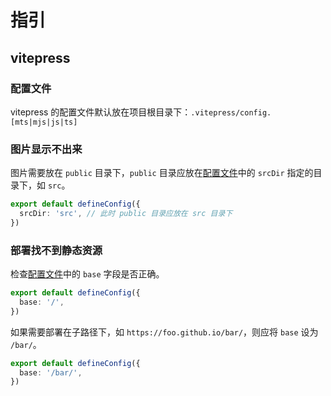 # 指引

## vitepress

### 配置文件

vitepress 的配置文件默认放在项目根目录下：`.vitepress/config.[mts|mjs|js|ts]`

### 图片显示不出来

图片需要放在 `public` 目录下，`public` 目录应放在[配置文件](#配置文件)中的 `srcDir` 指定的目录下，如 `src`。

```ts
export default defineConfig({
  srcDir: 'src', // 此时 public 目录应放在 src 目录下
})
```

### 部署找不到静态资源

检查[配置文件](#配置文件)中的 `base` 字段是否正确。

```ts
export default defineConfig({
  base: '/',
})
```

如果需要部署在子路径下，如 `https://foo.github.io/bar/`，则应将 `base` 设为 `/bar/`。

```ts
export default defineConfig({
  base: '/bar/',
})
```
